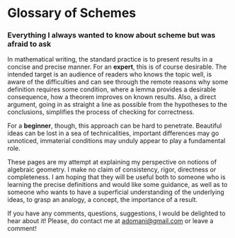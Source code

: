 # Glossary of Schemes

<H3>Everything I always wanted to know about scheme but was afraid to ask</H3>

In mathematical writing, the standard practice is to present results in a concise and precise manner.  For an **expert**, this is of course desirable.  The intended target is an audience of readers who knows the topic well, is aware of the difficulties and can see through the remote reasons why some definition requires some condition, where a lemma provides a desirable consequence, how a theorem improves on known results.  Also, a direct argument, going in as straight a line as possible from the hypotheses to the conclusions, simplifies the process of checking for correctness.

For a **beginner**, though, this approach can be hard to penetrate.  Beautiful ideas can be lost in a sea of technicalities, important differences may go unnoticed, immaterial conditions may unduly appear to play a fundamental role.

These pages are my attempt at explaining my perspective on notions of algebraic geometry.  I make no claim of consistency, rigor, directness or completeness.  I am hoping that they will be useful both to someone who is learning the precise definitions and would like some guidance, as well as to someone who wants to have a superficial understanding of the underlying ideas, to grasp an analogy, a concept, the importance of a result.

If you have any comments, questions, suggestions, I would be delighted to hear about it!  Please, do contact me at <adomani@gmail.com> or leave a comment!